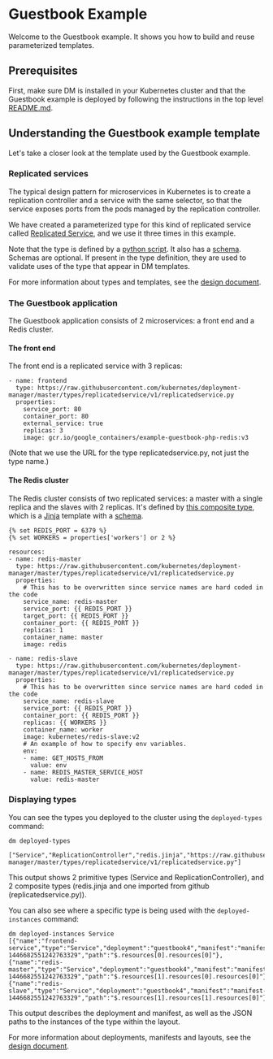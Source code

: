 # Guestbook Example

Welcome to the Guestbook example. It shows you how to build and reuse
parameterized templates.

## Prerequisites

First, make sure DM is installed in your Kubernetes cluster and that the
Guestbook example is deployed by following the instructions in the top level
[README.md](../../README.md).

## Understanding the Guestbook example template

Let's take a closer look at the template used by the Guestbook example.

### Replicated services

The typical design pattern for microservices in Kubernetes is to create a
replication controller and a service with the same selector, so that the service
exposes ports from the pods managed by the replication controller.

We have created a parameterized type for this kind of replicated service called
[Replicated Service](../../types/replicatedservice/v1), and we use it three times in this
example.

Note that the type is defined by a
[python script](../../types/replicatedservice/v1/replicatedservice.py). It also has a
[schema](../../types/replicatedservice/v1/replicatedservice.py.schema). Schemas are
optional. If present in the type definition, they are used to validate uses of the
type that appear in DM templates.

For more information about types and templates, see the [design document](../../docs/design/design.md).

### The Guestbook application
The Guestbook application consists of 2 microservices: a front end and a Redis cluster.

#### The front end

The front end is a replicated service with 3 replicas:

```
- name: frontend
  type: https://raw.githubusercontent.com/kubernetes/deployment-manager/master/types/replicatedservice/v1/replicatedservice.py
  properties:
    service_port: 80
    container_port: 80
    external_service: true
    replicas: 3
    image: gcr.io/google_containers/example-guestbook-php-redis:v3
```

(Note that we use the URL for the type replicatedservice.py, not just the type name.)

#### The Redis cluster

The Redis cluster consists of two replicated services: a master with a single replica
and the slaves with 2 replicas. It's defined by [this composite type](../../types/redis/v1/redis.jinja),
which is a [Jinja](http://jinja.pocoo.org/) template with a [schema](../../types/redis/v1/redis.jinja.schema).

```
{% set REDIS_PORT = 6379 %}
{% set WORKERS = properties['workers'] or 2 %}

resources:
- name: redis-master
  type: https://raw.githubusercontent.com/kubernetes/deployment-manager/master/types/replicatedservice/v1/replicatedservice.py
  properties:
    # This has to be overwritten since service names are hard coded in the code
    service_name: redis-master
    service_port: {{ REDIS_PORT }}
    target_port: {{ REDIS_PORT }}
    container_port: {{ REDIS_PORT }}
    replicas: 1
    container_name: master
    image: redis

- name: redis-slave
  type: https://raw.githubusercontent.com/kubernetes/deployment-manager/master/types/replicatedservice/v1/replicatedservice.py
  properties:
    # This has to be overwritten since service names are hard coded in the code
    service_name: redis-slave
    service_port: {{ REDIS_PORT }}
    container_port: {{ REDIS_PORT }}
    replicas: {{ WORKERS }}
    container_name: worker
    image: kubernetes/redis-slave:v2
    # An example of how to specify env variables.
    env:
    - name: GET_HOSTS_FROM
      value: env
    - name: REDIS_MASTER_SERVICE_HOST
      value: redis-master
```

### Displaying types

You can see the types you deployed to the cluster using the `deployed-types` command:

```
dm deployed-types 

["Service","ReplicationController","redis.jinja","https://raw.githubusercontent.com/kubernetes/deployment-manager/master/types/replicatedservice/v1/replicatedservice.py"]
```

This output shows 2 primitive types (Service and ReplicationController), and 2
composite types (redis.jinja and one imported from github (replicatedservice.py)).

You can also see where a specific type is being used with the `deployed-instances` command:

```
dm deployed-instances Service
[{"name":"frontend-service","type":"Service","deployment":"guestbook4","manifest":"manifest-1446682551242763329","path":"$.resources[0].resources[0]"},{"name":"redis-master","type":"Service","deployment":"guestbook4","manifest":"manifest-1446682551242763329","path":"$.resources[1].resources[0].resources[0]"},{"name":"redis-slave","type":"Service","deployment":"guestbook4","manifest":"manifest-1446682551242763329","path":"$.resources[1].resources[1].resources[0]"}]
```

This output describes the deployment and manifest, as well as the JSON paths to
the instances of the type within the layout.

For more information about deployments, manifests and layouts, see the [design document](../../docs/design/design.md).



